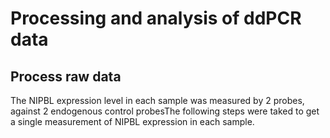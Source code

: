# Processing and analysis of ddPCR data

## Process raw data

The NIPBL expression level in each sample was measured by 2 probes, against 2 endogenous control probesThe following steps were taked to get a single measurement of NIPBL expression in each sample. 
